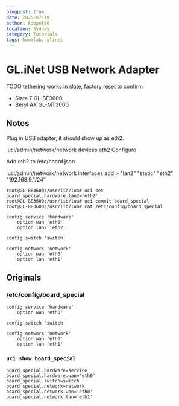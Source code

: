 ```yaml
---
blogpost: true
date: 2025-07-18
author: Robpol86
location: Sydney
category: Tutorials
tags: homelab, glinet
---
```


# GL.iNet USB Network Adapter

TODO tethering works in slate, factory reset to confirm

- Slate 7 GL-BE3600
- Beryl AX GL-MT3000

## Notes

Plug in USB adapter, it should show up as eth2.

luci/admin/network/network devices eth2 Configure

Add eth2 to /etc/board.json

luci/admin/network/network interfaces add > "lan2" "static" "eth2" "192.168.9.1/24"

```
root@GL-BE3600:/usr/lib/lua# uci set board_special.hardware.lan2='eth2'
root@GL-BE3600:/usr/lib/lua# uci commit board_special
root@GL-BE3600:/usr/lib/lua# cat /etc/config/board_special

config service 'hardware'
	option wan 'eth0'
	option lan2 'eth2'

config switch 'switch'

config network 'network'
	option wan 'eth0'
	option lan 'eth1'
```

## Originals

### /etc/config/board_special

```
config service 'hardware'
	option wan 'eth0'

config switch 'switch'

config network 'network'
	option wan 'eth0'
	option lan 'eth1'
```

### `uci show board_special`

```
board_special.hardware=service
board_special.hardware.wan='eth0'
board_special.switch=switch
board_special.network=network
board_special.network.wan='eth0'
board_special.network.lan='eth1'
```
